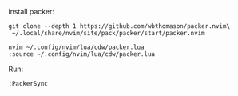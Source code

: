 
install packer:

```
git clone --depth 1 https://github.com/wbthomason/packer.nvim\
 ~/.local/share/nvim/site/pack/packer/start/packer.nvim
```


```
nvim ~/.config/nvim/lua/cdw/packer.lua
:source ~/.config/nvim/lua/cdw/packer.lua
```

Run:
```
:PackerSync
```


